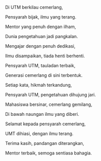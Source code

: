 Di UTM berkilau cemerlang,

Pensyarah bijak, ilmu yang terang.

Mentor yang penuh dengan ilham,

Dunia pengetahuan jadi pangkalan.


Mengajar dengan penuh dedikasi,

Ilmu disampaikan, tiada henti berhenti.

Pensyarah UTM, tauladan terbaik,

Generasi cemerlang di sini terbentuk.


Setiap kata, hikmah terkandung,

Pensyarah UTM, pengetahuan dihujung jari.

Mahasiswa bersinar, cemerlang gemilang,

Di bawah naungan ilmu yang diberi.

Selamat kepada pensyarah cemerlang,

UMT dihiasi, dengan ilmu terang.

Terima kasih, pandangan diterangkan,

Mentor terbaik, semoga sentiasa bahagia.

